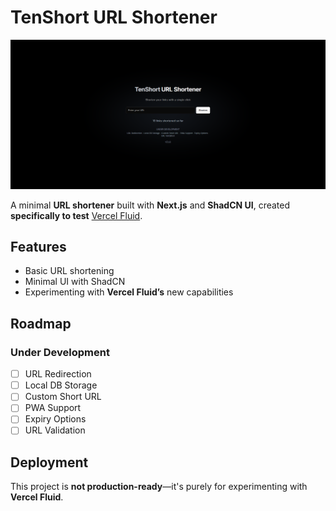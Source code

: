 # TenShort URL Shortener  

![Screenshot](./ss.png)  

A minimal **URL shortener** built with **Next.js** and **ShadCN UI**, created **specifically to test** [Vercel Fluid](https://vercel.com/fluid).  

## Features  
- Basic URL shortening  
- Minimal UI with ShadCN  
- Experimenting with **Vercel Fluid’s** new capabilities  

## Roadmap  

### Under Development  
- [ ] URL Redirection  
- [ ] Local DB Storage  
- [ ] Custom Short URL  
- [ ] PWA Support  
- [ ] Expiry Options  
- [ ] URL Validation  

## Deployment  
This project is **not production-ready**—it's purely for experimenting with **Vercel Fluid**.  
